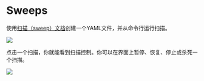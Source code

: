 # Sweeps

使用[扫描（sweep）文档](https://docs.wandb.ai/sweeps)创建一个YAML文件，并从命令行运行扫描。

![](https://downloads.intercomcdn.com/i/o/146037524/72377a59652df4df916ef61e/sweep.png)

 点击一个扫描，你就能看到扫描控制。你可以在界面上暂停、恢复、停止或杀死一个扫描。[  
](https://docs.wandb.ai/app/features/notes)

![](https://downloads.intercomcdn.com/i/o/146037849/aeae7b64ddf7008f48dfb170/sweep+controls.png)

